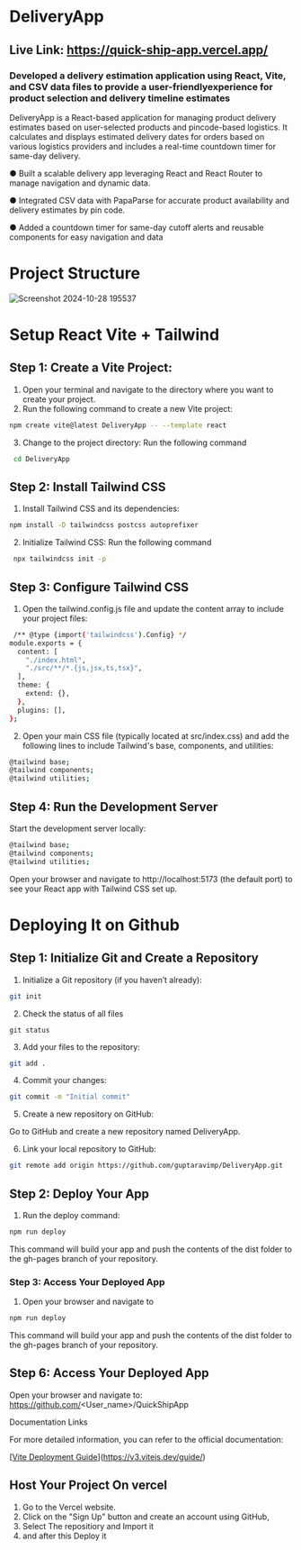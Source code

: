 
# DeliveryApp
## Live Link: https://quick-ship-app.vercel.app/
### Developed a delivery estimation application using React, Vite, and CSV data files to provide a user-friendlyexperience for product selection and delivery timeline estimates

DeliveryApp is a React-based application for managing product delivery estimates based on user-selected products and pincode-based logistics. It calculates and displays estimated delivery dates for orders based on various logistics providers and includes a real-time countdown timer for same-day delivery.

● Built a scalable delivery app leveraging React and React Router to manage navigation and dynamic data.

● Integrated CSV data with PapaParse for accurate product availability and delivery estimates by pin code.

● Added a countdown timer for same-day cutoff alerts and reusable components for easy navigation and data
# Project Structure





![Screenshot 2024-10-28 195537](https://github.com/user-attachments/assets/95d8bfba-df07-4ce2-9284-f296d4d3223d)


# Setup React Vite + Tailwind 
## Step 1: Create a Vite Project:

1. Open your terminal and navigate to the directory where you want to create your project.
2. Run the following command to create a new Vite project:
```bash
npm create vite@latest DeliveryApp -- --template react
```
3. Change to the project directory:
Run the following command 
```bash
 cd DeliveryApp
```
## Step 2: Install Tailwind CSS

1. Install Tailwind CSS and its dependencies:
```bash
npm install -D tailwindcss postcss autoprefixer
```
2. Initialize Tailwind CSS:
Run the following command 
```bash
 npx tailwindcss init -p
```
## Step 3: Configure Tailwind CSS
1. Open the tailwind.config.js file and update the content array to include your project files:
```bash
 /** @type {import('tailwindcss').Config} */
module.exports = {
  content: [
    "./index.html",
    "./src/**/*.{js,jsx,ts,tsx}",
  ],
  theme: {
    extend: {},
  },
  plugins: [],
};

```
2. Open your main CSS file (typically located at src/index.css) and add the following lines to include Tailwind's base, components, and utilities:
```bash
@tailwind base;
@tailwind components;
@tailwind utilities;

```
## Step 4: Run the Development Server
Start the development server locally:
```bash
@tailwind base;
@tailwind components;
@tailwind utilities;
```
Open your browser and navigate to http://localhost:5173 (the default port) to see your React app with Tailwind CSS set up.

# Deploying It on Github 
## Step 1: Initialize Git and Create a Repository
1. Initialize a Git repository (if you haven’t already):
```bash
git init
```
2. Check the status of all files
```
git status
```
3. Add your files to the repository:
```bash
git add .
```
4. Commit your changes:
```bash
git commit -m "Initial commit"

```
5. Create a new repository on GitHub:

Go to GitHub and create a new repository named DeliveryApp.

6. Link your local repository to GitHub:
```bash
git remote add origin https://github.com/guptaravimp/DeliveryApp.git
```
## Step 2: Deploy Your App
1. Run the deploy command:
```bash
npm run deploy
```
This command will build your app and push the contents of the dist folder to the gh-pages branch of your repository.
### Step 3: Access Your Deployed App
1. Open your browser and navigate to
```bash
npm run deploy
```


This command will build your app and push the contents of the dist folder to the gh-pages branch of your repository.

## Step 6: Access Your Deployed App
Open your browser and navigate to:
https://github.com/<User_name>/QuickShipApp

Documentation Links

For more detailed information, you can refer to the official documentation:

[[Vite Deployment Guide](https://react.dev/learn)](https://v3.vitejs.dev/guide/)

## Host Your Project On vercel 
1. Go to the Vercel website.
2. Click on the "Sign Up" button and create an account using GitHub, 
3. Select The repositiory and Import it 
4. and after this Deploy it 

